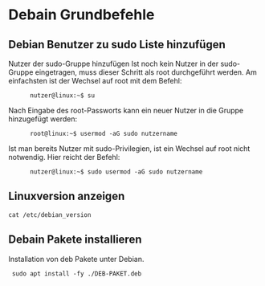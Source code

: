 # Debain Grundbefehle

## Debian Benutzer zu sudo Liste hinzufügen
Nutzer der sudo-Gruppe hinzufügen
Ist noch kein Nutzer in der sudo-Gruppe eingetragen, muss dieser Schritt als root durchgeführt werden. Am einfachsten ist der Wechsel auf root mit dem Befehl:

          nutzer@linux:~$ su

Nach Eingabe des root-Passworts kann ein neuer Nutzer in die Gruppe hinzugefügt werden:

          root@linux:~$ usermod -aG sudo nutzername

Ist man bereits Nutzer mit sudo-Privilegien, ist ein Wechsel auf root nicht notwendig. Hier reicht der Befehl:

          nutzer@linux:~$ sudo usermod -aG sudo nutzername

## Linuxversion anzeigen
```
cat /etc/debian_version
```

## Debain Pakete installieren
Installation von deb Pakete unter Debian.

     sudo apt install -fy ./DEB-PAKET.deb
